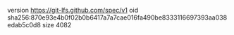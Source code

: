 version https://git-lfs.github.com/spec/v1
oid sha256:870e93e4b0f02b0b6417a7a7cae016fa490be8333116697393aa038edab5c0d8
size 4082

